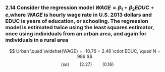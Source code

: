 ### 2.14 Consider the regression model $WAGE =β_1 +β_2EDUC +e$,where $WAGE$ is hourly wage rate in U.S.  2013 dollars and EDUC is years of education, or schooling. The regression model is estimated twice using the least squares estimator, once using individuals from an urban area, and again for individuals in a rural area

$$ Urban \quad \widehat{WAGE} = -10.76 + 2.46 \cdot EDUC, \quad N = 986 $$
$$ \quad (se) \quad\quad (2.27) \quad\quad (0.16)$$

